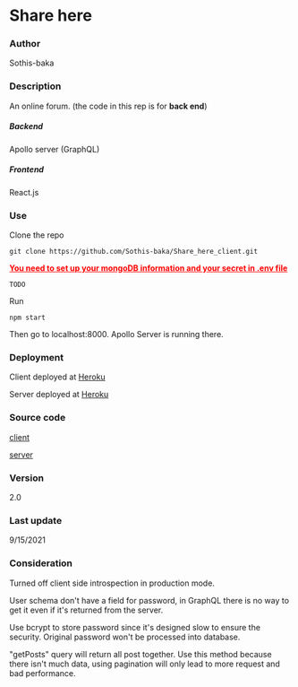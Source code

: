 # Share here

### Author

Sothis-baka



### Description

An online forum. (the code in this rep is for **back end**)

##### Backend

Apollo server (GraphQL)

##### Frontend

React.js



### Use

Clone the repo

```
git clone https://github.com/Sothis-baka/Share_here_client.git
```

<span style="color:red;"><u>**You need to set up your mongoDB information and your secret in .env file**</u></span>

```
TODO
```

Run

```
npm start
```

Then go to localhost:8000. Apollo Server is running there.



### Deployment

Client deployed at [Heroku](https://share-here-cli.herokuapp.com/)

Server deployed at [Heroku](https://share-here-server.herokuapp.com/)



### Source code

[client](https://github.com/Sothis-baka/Share_here_client)

[server](https://github.com/Sothis-baka/Share_here_server)



### Version

2.0



### Last update

9/15/2021



### Consideration

Turned off client side introspection in production mode.

User schema don't have a field for password, in GraphQL there is no way to get it even if it's returned from the server.

Use bcrypt to store password since it's designed slow to ensure the security. Original password won't be processed into database.

"getPosts" query will return all post together. Use this method because there isn't much data, using pagination will only lead to more request and bad performance.


